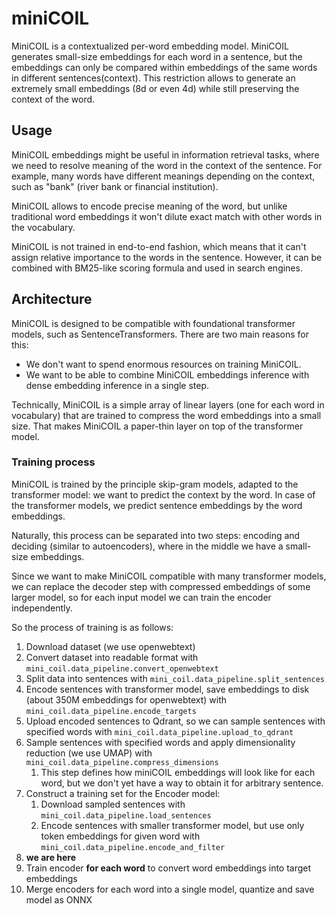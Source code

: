 
# miniCOIL

MiniCOIL is a contextualized per-word embedding model.
MiniCOIL generates small-size embeddings for each word in a sentence, but the embeddings can only be compared within 
embeddings of the same words in different sentences(context). 
This restriction allows to generate an extremely small embeddings (8d or even 4d) while still preserving the context of the word.

## Usage

MiniCOIL embeddings might be useful in information retrieval tasks, where we need to resolve meaning of the word in the context of the sentence.
For example, many words have different meanings depending on the context, such as "bank" (river bank or financial institution).

MiniCOIL allows to encode precise meaning of the word, but unlike traditional word embeddings it won't dilute exact match with other words in the vocabulary.

MiniCOIL is not trained in end-to-end fashion, which means that it can't assign relative importance to the words in the sentence.
However, it can be combined with BM25-like scoring formula and used in search engines.

## Architecture

MiniCOIL is designed to be compatible with foundational transformer models, such as SentenceTransformers.
There are two main reasons for this:

- We don't want to spend enormous resources on training MiniCOIL.
- We want to be able to combine MiniCOIL embeddings inference with dense embedding inference in a single step.

Technically, MiniCOIL is a simple array of linear layers (one for each word in vocabulary) that are trained 
to compress the word embeddings into a small size. That makes MiniCOIL a paper-thin layer on top of the transformer model.

### Training process

MiniCOIL is trained by the principle skip-gram models, adapted to the transformer model: we want to predict the context by the word.
In case of the transformer models, we predict sentence embeddings by the word embeddings.

Naturally, this process can be separated into two steps: encoding and deciding (similar to autoencoders), where in the middle we have a small-size embeddings.

Since we want to make MiniCOIL compatible with many transformer models, we can replace the decoder step with compressed embeddings of some larger model,
so for each input model we can train the encoder independently.

So the process of training is as follows:

1. Download dataset (we use openwebtext)
2. Convert dataset into readable format with `mini_coil.data_pipeline.convert_openwebtext`
3. Split data into sentences with `mini_coil.data_pipeline.split_sentences`
4. Encode sentences with transformer model, save embeddings to disk (about 350M embeddings for openwebtext) with `mini_coil.data_pipeline.encode_targets`
5. Upload encoded sentences to Qdrant, so we can sample sentences with specified words with `mini_coil.data_pipeline.upload_to_qdrant`
6. Sample sentences with specified words and apply dimensionality reduction (we use UMAP) with `mini_coil.data_pipeline.compress_dimensions`
   1. This step defines how miniCOIL embeddings will look like for each word, but we don't yet have a way to obtain it for arbitrary sentence.
7. Construct a training set for the Encoder model:
   1. Download sampled sentences with `mini_coil.data_pipeline.load_sentences`
   2. Encode sentences with smaller transformer model, but use only token embeddings for given word with `mini_coil.data_pipeline.encode_and_filter`
8. **we are here**
9. Train encoder **for each word** to convert word embeddings into target embeddings
10. Merge encoders for each word into a single model, quantize and save model as ONNX




